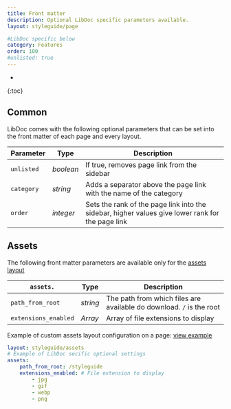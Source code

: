 ```yaml
---
title: Front matter
description: Optional LibDoc specific parameters available.
layout: styleguide/page

#LibDoc specific below
category: Features
order: 100
#unlisted: true
---
```

* 
{:toc}

## Common

LibDoc comes with the following optional parameters that can be set into the front matter of each page and every layout.

| Parameter | Type | Description |
| - | - | - |
| `unlisted` | *boolean* | If true, removes page link from the sidebar |
| `category` | *string* | Adds a separator above the page link with the name of the category |
| `order` | *integer* | Sets the rank of the page link into the sidebar, higher values give lower rank for the page link |

## Assets

The following front matter parameters are available only for the [assets layout](libdoc-layouts.html#assets)

| `assets.` | Type | Description |
| - | - | - |
| `path_from_root` | *string* | The path from which files are available do download. `/` is the root |
| `extensions_enabled` | *Array* | Array of file extensions to display |

Example of custom assets layout configuration on a page: [view example](libdoc-layout-assets-alt.html)

```yaml
layout: styleguide/assets
# Example of LibDoc secific optional settings
assets:
    path_from_root: /styleguide
    extensions_enabled: # File extension to display
        - jpg
        - gif
        - webp
        - png
```